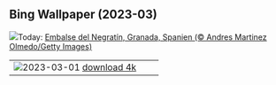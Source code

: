 ## Bing Wallpaper (2023-03)
![](https://www.bing.com/th?id=OHR.NegratinSpain_DE-DE9936607570_UHD.jpg&w=1000)Today: [Embalse del Negratín, Granada, Spanien (© Andres Martinez Olmedo/Getty Images)](https://www.bing.com/th?id=OHR.NegratinSpain_DE-DE9936607570_UHD.jpg)

|      |      |      |
| :----: | :----: | :----: |
|![](https://www.bing.com/th?id=OHR.LuebeckCityGate_DE-DE8410564862_UHD.jpg&pid=hp&w=384&h=216&rs=1&c=4)2023-03-01 [download 4k](https://www.bing.com/th?id=OHR.LuebeckCityGate_DE-DE8410564862_UHD.jpg)|